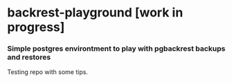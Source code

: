 # backrest-playground [work in progress]
### Simple postgres environtment to play with pgbackrest  backups and restores
Testing repo with some tips. 
